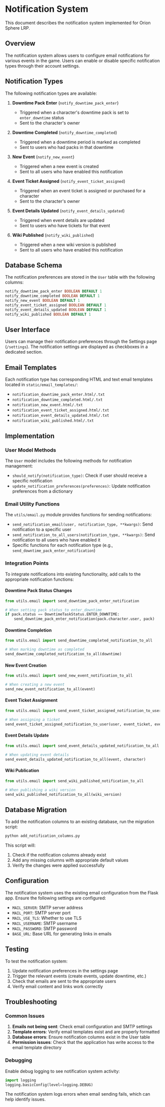 # Notification System

This document describes the notification system implemented for Orion Sphere LRP.

## Overview

The notification system allows users to configure email notifications for various events in the game. Users can enable or disable specific notification types through their account settings.

## Notification Types

The following notification types are available:

1. **Downtime Pack Enter** (`notify_downtime_pack_enter`)
   - Triggered when a character's downtime pack is set to `enter_downtime` status
   - Sent to the character's owner

2. **Downtime Completed** (`notify_downtime_completed`)
   - Triggered when a downtime period is marked as completed
   - Sent to users who had packs in that downtime

3. **New Event** (`notify_new_event`)
   - Triggered when a new event is created
   - Sent to all users who have enabled this notification

4. **Event Ticket Assigned** (`notify_event_ticket_assigned`)
   - Triggered when an event ticket is assigned or purchased for a character
   - Sent to the character's owner

5. **Event Details Updated** (`notify_event_details_updated`)
   - Triggered when event details are updated
   - Sent to users who have tickets for that event

6. **Wiki Published** (`notify_wiki_published`)
   - Triggered when a new wiki version is published
   - Sent to all users who have enabled this notification

## Database Schema

The notification preferences are stored in the `User` table with the following columns:

```sql
notify_downtime_pack_enter BOOLEAN DEFAULT 1
notify_downtime_completed BOOLEAN DEFAULT 1
notify_new_event BOOLEAN DEFAULT 1
notify_event_ticket_assigned BOOLEAN DEFAULT 1
notify_event_details_updated BOOLEAN DEFAULT 1
notify_wiki_published BOOLEAN DEFAULT 1
```

## User Interface

Users can manage their notification preferences through the Settings page (`/settings`). The notification settings are displayed as checkboxes in a dedicated section.

## Email Templates

Each notification type has corresponding HTML and text email templates located in `static/email_templates/`:

- `notification_downtime_pack_enter.html/.txt`
- `notification_downtime_completed.html/.txt`
- `notification_new_event.html/.txt`
- `notification_event_ticket_assigned.html/.txt`
- `notification_event_details_updated.html/.txt`
- `notification_wiki_published.html/.txt`

## Implementation

### User Model Methods

The `User` model includes the following methods for notification management:

- `should_notify(notification_type)`: Check if user should receive a specific notification
- `update_notification_preferences(preferences)`: Update notification preferences from a dictionary

### Email Utility Functions

The `utils/email.py` module provides functions for sending notifications:

- `send_notification_email(user, notification_type, **kwargs)`: Send notification to a specific user
- `send_notification_to_all_users(notification_type, **kwargs)`: Send notification to all users who have enabled it
- Specific functions for each notification type (e.g., `send_downtime_pack_enter_notification`)

### Integration Points

To integrate notifications into existing functionality, add calls to the appropriate notification functions:

#### Downtime Pack Status Changes
```python
from utils.email import send_downtime_pack_enter_notification

# When setting pack status to enter_downtime
if pack.status == DowntimeTaskStatus.ENTER_DOWNTIME:
    send_downtime_pack_enter_notification(pack.character.user, pack)
```

#### Downtime Completion
```python
from utils.email import send_downtime_completed_notification_to_all

# When marking downtime as completed
send_downtime_completed_notification_to_all(downtime)
```

#### New Event Creation
```python
from utils.email import send_new_event_notification_to_all

# When creating a new event
send_new_event_notification_to_all(event)
```

#### Event Ticket Assignment
```python
from utils.email import send_event_ticket_assigned_notification_to_user

# When assigning a ticket
send_event_ticket_assigned_notification_to_user(user, event_ticket, event, character)
```

#### Event Details Update
```python
from utils.email import send_event_details_updated_notification_to_all

# When updating event details
send_event_details_updated_notification_to_all(event, character)
```

#### Wiki Publication
```python
from utils.email import send_wiki_published_notification_to_all

# When publishing a wiki version
send_wiki_published_notification_to_all(wiki_version)
```

## Database Migration

To add the notification columns to an existing database, run the migration script:

```bash
python add_notification_columns.py
```

This script will:
1. Check if the notification columns already exist
2. Add any missing columns with appropriate default values
3. Verify the changes were applied successfully

## Configuration

The notification system uses the existing email configuration from the Flask app. Ensure the following settings are configured:

- `MAIL_SERVER`: SMTP server address
- `MAIL_PORT`: SMTP server port
- `MAIL_USE_TLS`: Whether to use TLS
- `MAIL_USERNAME`: SMTP username
- `MAIL_PASSWORD`: SMTP password
- `BASE_URL`: Base URL for generating links in emails

## Testing

To test the notification system:

1. Update notification preferences in the settings page
2. Trigger the relevant events (create events, update downtime, etc.)
3. Check that emails are sent to the appropriate users
4. Verify email content and links work correctly

## Troubleshooting

### Common Issues

1. **Emails not being sent**: Check email configuration and SMTP settings
2. **Template errors**: Verify email templates exist and are properly formatted
3. **Database errors**: Ensure notification columns exist in the User table
4. **Permission issues**: Check that the application has write access to the email template directory

### Debugging

Enable debug logging to see notification system activity:

```python
import logging
logging.basicConfig(level=logging.DEBUG)
```

The notification system logs errors when email sending fails, which can help identify issues. 